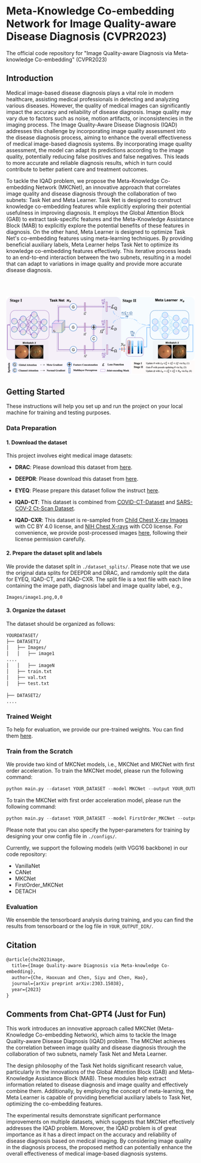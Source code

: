 # Meta-Knowledge Co-embedding Network for Image Quality-aware Disease Diagnosis (CVPR2023)
The official code repository for "Image Quality-aware Diagnosis via Meta-knowledge Co-embedding" (CVPR2023)

## Introduction
Medical image-based disease diagnosis plays a vital role in modern healthcare, assisting medical professionals in detecting and analyzing various diseases. 
However, the quality of medical images can significantly impact the accuracy and reliability of disease diagnosis. 
Image quality may vary due to factors such as noise, motion artifacts, or inconsistencies in the imaging process. 
The Image Quality-Aware Disease Diagnosis (IQAD) addresses this challenge by incorporating image quality assessment into the disease diagnosis process, aiming to enhance the overall effectiveness of medical image-based diagnosis systems.
By incorporating image quality assessment, the model can adapt its predictions according to the image quality, potentially reducing false positives and false negatives. 
This leads to more accurate and reliable diagnosis results, which in turn could contribute to better patient care and treatment outcomes.

To tackle the IQAD problem, we propose the Meta-Knowledge Co-embedding Network (MKCNet), an innovative approach that correlates image quality and disease diagnosis through the collaboration of two subnets: Task Net and Meta Learner. 
Task Net is designed to construct knowledge co-embedding features while explicitly exploring their potential usefulness in improving diagnosis. 
It employs the Global Attention Block (GAB) to extract task-specific features and the Meta-Knowledge Assistance Block (MAB) to explicitly explore the potential benefits of these features in diagnosis.
On the other hand, Meta Learner is designed to optimize Task Net's co-embedding features using meta-learning techniques. 
By providing beneficial auxiliary labels, Meta Learner helps Task Net to optimize its knowledge co-embedding features effectively. 
This iterative process leads to an end-to-end interaction between the two subnets, resulting in a model that can adapt to variations in image quality and provide more accurate disease diagnosis.

<br/>
<br/>
<p align="center">
  <img src="./figure/pipeline.png">
</p>

## Getting Started
These instructions will help you set up and run the project on your local machine for training and testing purposes.

### Data Preparation

#### 1. Download the dataset

This project involves eight medical image datasets:

- **DRAC**: Please download this dataset from [here](https://drac22.grand-challenge.org/Data/).

- **DEEPDR**: Please download this dataset from [here](https://github.com/deepdrdoc/DeepDRiD).

- **EYEQ**: Please prepare this dataset follow the instruct [here](https://github.com/HzFu/EyeQ).

- **IQAD-CT**: This dataset is combined from [COVID-CT-Dataset](https://github.com/UCSD-AI4H/COVID-CT) and [SARS-COV-2 Ct-Scan Dataset](https://www.kaggle.com/datasets/plameneduardo/sarscov2-ctscan-dataset).

- **IQAD-CXR**: This dataset is re-sampled from [Child Chest X-ray Images](https://data.mendeley.com/datasets/rscbjbr9sj/3) with CC BY 4.0 license, and [NIH Chest X-rays](https://www.kaggle.com/datasets/nih-chest-xrays/data) with CC0 license. For convenience, we provide post-processed images [here](https://hkustconnect-my.sharepoint.com/:u:/g/personal/hche_connect_ust_hk/EU1ycYqnte9CteECai2O77kB-5rDpScYA14tXHYD_gBLew?e=UlLkV1), following their license permission carefully.

#### 2. Prepare the dataset split and labels

We provide the dataset split in `./dataset_splits/`. Please note that we use the original data splits for DEEPDR and DRAC, and ramdomly split the data for EYEQ, IQAD-CT, and IQAD-CXR.
The split file is a text file with each line containing the image path, diagnosis label and image quality label, e.g.,

```
Images/image1.png,0,0
```

#### 3. Organize the dataset

The dataset should be organized as follows:

```
YOURDATASET/
├── DATASET1/
│   ├── Images/
│   │   ├── image1
....
│   │   ├── imageN
│   ├── train.txt
│   ├── val.txt
│   ├── test.txt

├── DATASET2/
....
```

### Trained Weight
To help for evaluation, we provide our pre-trained weights. You can find them [here](https://hkustconnect-my.sharepoint.com/:f:/g/personal/hche_connect_ust_hk/EraJ0oKPGANBsb0fcemdLFcBrzXiAd6dBBS6UYLtfdzg9g?e=BsXGba).


### Train from the Scratch
We provide two kind of MKCNet models, i.e., MKCNet and MKCNet with first order acceleration. To train the MKCNet model, please run the following command:
```python
python main.py --dataset YOUR_DATASET --model MKCNet --output YOUR_OUTPUT_DIR
```
To train the MKCNet with first order acceleration model, please run the following command:
```python
python main.py --dataset YOUR_DATASET --model FirstOrder_MKCNet --output YOUR_OUTPUT_DIR
```

Please note that you can also specify the hyper-parameters for training by designing your onw config file in `./configs/`.

Currently, we support the following models (with VGG16 backbone) in our code repository:
- VanillaNet 
- CANet 
- MKCNet
- FirstOrder_MKCNet 
- DETACH 

### Evaluation
We ensemble the tensorboard analysis during training, and you can find the results from tensorboard or the log file in `YOUR_OUTPUT_DIR/`.

## Citation

```
@article{che2023image,
  title={Image Quality-aware Diagnosis via Meta-knowledge Co-embedding},
  author={Che, Haoxuan and Chen, Siyu and Chen, Hao},
  journal={arXiv preprint arXiv:2303.15038},
  year={2023}
}
```

## Comments from Chat-GPT4 (Just for Fun)

This work introduces an innovative approach called MKCNet (Meta-Knowledge Co-embedding Network), which aims to tackle the Image Quality-aware Disease Diagnosis (IQAD) problem. The MKCNet achieves the correlation between image quality and disease diagnosis through the collaboration of two subnets, namely Task Net and Meta Learner.

The design philosophy of the Task Net holds significant research value, particularly in the innovations of the Global Attention Block (GAB) and Meta-Knowledge Assistance Block (MAB). These modules help extract information related to disease diagnosis and image quality and effectively combine them. Additionally, by employing the concept of meta-learning, the Meta Learner is capable of providing beneficial auxiliary labels to Task Net, optimizing the co-embedding features.

The experimental results demonstrate significant performance improvements on multiple datasets, which suggests that MKCNet effectively addresses the IQAD problem. Moreover, the IQAD problem is of great importance as it has a direct impact on the accuracy and reliability of disease diagnosis based on medical imaging. By considering image quality in the diagnosis process, the proposed method can potentially enhance the overall effectiveness of medical image-based diagnosis systems.
